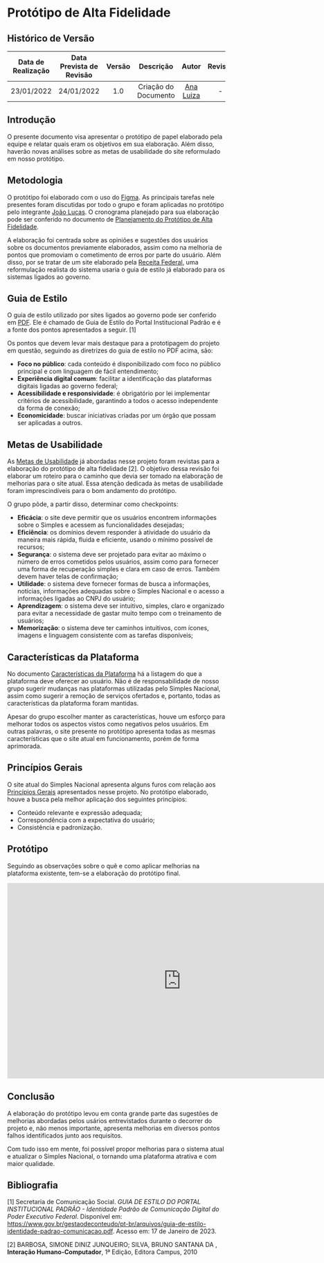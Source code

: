 # Protótipo de Alta Fidelidade

## <a>Histórico de Versão</a>

|Data de Realização|Data Prevista de Revisão|Versão|Descrição|Autor|Revisor|
| :----------: | :------: | :-----------: | :---------: |:---------: | :---------: |
|23/01/2022|24/01/2022|1.0|Criação do Documento|[Ana Luiza](https://github.com/AnHoff)|-|

## <a>Introdução </a>
O presente documento visa apresentar o protótipo de papel elaborado pela equipe e relatar quais eram os objetivos em sua elaboração. Além disso, haverão novas análises sobre as metas de usabilidade do site reformulado em nosso protótipo.

## <a>Metodologia</a>
O protótipo foi elaborado com o uso do [Figma](../../../Planejamento/Ferramentas.md). As principais tarefas nele presentes foram discutidas por todo o grupo e foram aplicadas no protótipo pelo integrante [João Lucas](https://github.com/HacKairos). O cronograma planejado para sua elaboração pode ser conferido no documento de [Planejamento do Protótipo de Alta Fidelidade](./PlanejamentoProtAlta.md).

A elaboração foi centrada sobre as opiniões e sugestões dos usuários sobre os documentos previamente elaborados, assim como na melhoria de pontos que promoviam o cometimento de erros por parte do usuário. Além disso, por se tratar de um site elaborado pela [Receita Federal](https://www.gov.br/receitafederal/pt-br), uma reformulação realista do sistema usaria o guia de estilo já elaborado para os sistemas ligados ao governo.

## <a>Guia de Estilo</a>
O guia de estilo utilizado por sites ligados ao governo pode ser conferido em [PDF](../../../assets/protAlta/guiaDeEstiloOficial.pdf). Ele é chamado de Guia de Estilo do Portal Institucional Padrão e é a fonte dos pontos apresentados a seguir. [1]

Os pontos que devem levar mais destaque para a prototipagem do projeto em questão, seguindo as diretrizes do guia de estilo no PDF acima, são:

* **Foco no público**: cada conteúdo é disponibilizado com foco no público principal e com linguagem de fácil entendimento;
* **Experiência digital comum**: facilitar a identificação das plataformas digitais ligadas ao governo federal;
* **Acessibilidade e responsividade**: é obrigatório por lei implementar critérios de acessibilidade, garantindo a todos o acesso independente da forma de conexão;
* **Economicidade**: buscar iniciativas criadas por um órgão que possam ser aplicadas a outros.

## <a>Metas de Usabilidade</a>
As [Metas de Usabilidade](../../../Tarefas/MetasUsabilidade.md) já abordadas nesse projeto foram revistas para a elaboração do protótipo de alta fidelidade [2]. O objetivo dessa revisão foi elaborar um roteiro para o caminho que devia ser tomado na elaboração de melhorias para o site atual. Essa atenção dedicada às metas de usabilidade foram imprescindíveis para o bom andamento do protótipo.

O grupo pôde, a partir disso, determinar como checkpoints:

* **Eficácia**: o site deve permitir que os usuários encontrem informações sobre o Simples e acessem as funcionalidades desejadas;
* **Eficiência**: os domínios devem responder à atividade do usuário da maneira mais rápida, fluida e eficiente, usando o mínimo possível de recursos;
* **Segurança**: o sistema deve ser projetado para evitar ao máximo o número de erros cometidos pelos usuários, assim como para fornecer uma forma de recuperação simples e clara em caso de erros. Também devem haver telas de confirmação;
* **Utilidade**: o sistema deve fornecer formas de busca a informações, notícias, informações adequadas sobre o Simples Nacional e o acesso a informações ligadas ao CNPJ do usuário;
* **Aprendizagem**: o sistema deve ser intuitivo, simples, claro e organizado para evitar a necessidade de gastar muito tempo com o treinamento de usuários;
* **Memorização**: o sistema deve ter caminhos intuitivos, com ícones, imagens e linguagem consistente com as tarefas disponíveis;

## <a>Características da Plataforma</a>
No documento [Características da Plataforma](../../../Tarefas/CaracteristicasPlataforma.md) há a listagem do que a plataforma deve oferecer ao usuário. Não é de responsabilidade de nosso grupo sugerir mudanças nas plataformas utilizadas pelo Simples Nacional, assim como sugerir a remoção de serviços ofertados e, portanto, todas as características da plataforma foram mantidas.

Apesar do grupo escolher manter as características, houve um esforço para melhorar todos os aspectos vistos como negativos pelos usuários. Em outras palavras, o site presente no protótipo apresenta todas as mesmas características que o site atual em funcionamento, porém de forma aprimorada.

## <a>Princípios Gerais</a>
O site atual do Simples Nacional apresenta alguns furos com relação aos [Princípios Gerais](../../../Tarefas/PrincipiosGerais.md) apresentados nesse projeto. No protótipo elaborado, houve a busca pela melhor aplicação dos seguintes princípios:

* Conteúdo relevante e expressão adequada;
* Correspondência com a expectativa do usuário;
* Consistência e padronização.

## <a>Protótipo</a>
Seguindo as observações sobre o quê e como aplicar melhorias na plataforma existente, tem-se a elaboração do protótipo final.

<center>

<iframe style="border: 1px solid rgba(0, 0, 0, 0.1);" width="800" height="450" src="https://www.figma.com/embed?embed_host=share&url=https%3A%2F%2Fwww.figma.com%2Fproto%2F9MHpLCsADuC4ZvVwzR6Dbj%2FUntitled%3Fnode-id%3D6%253A2%26scaling%3Dcontain%26page-id%3D0%253A1%26starting-point-node-id%3D6%253A2%26show-proto-sidebar%3D1" allowfullscreen></iframe>

</center>

## <a>Conclusão</a>
A elaboração do protótipo levou em conta grande parte das sugestões de melhorias abordadas pelos usários entrevistados durante o decorrer do projeto e, não menos importante, apresenta melhorias em diversos pontos falhos identificados junto aos requisitos.

Com tudo isso em mente, foi possível propor melhorias para o sistema atual e atualizar o Simples Nacional, o tornando uma plataforma atrativa e com maior qualidade.

## <a>Bibliografia</a>
[1] Secretaria de Comunicação Social. *GUIA DE ESTILO DO PORTAL INSTITUCIONAL PADRÃO - Identidade Padrão de Comunicação Digital do Poder Executivo Federal*. Disponível em: https://www.gov.br/gestaodeconteudo/pt-br/arquivos/guia-de-estilo-identidade-padrao-comunicacao.pdf. Acesso em: 17 de Janeiro de 2023.

[2] BARBOSA, SIMONE DINIZ JUNQUEIRO; SILVA, BRUNO SANTANA DA , **Interação Humano-Computador**, 1ª Edição, Editora Campus, 2010 